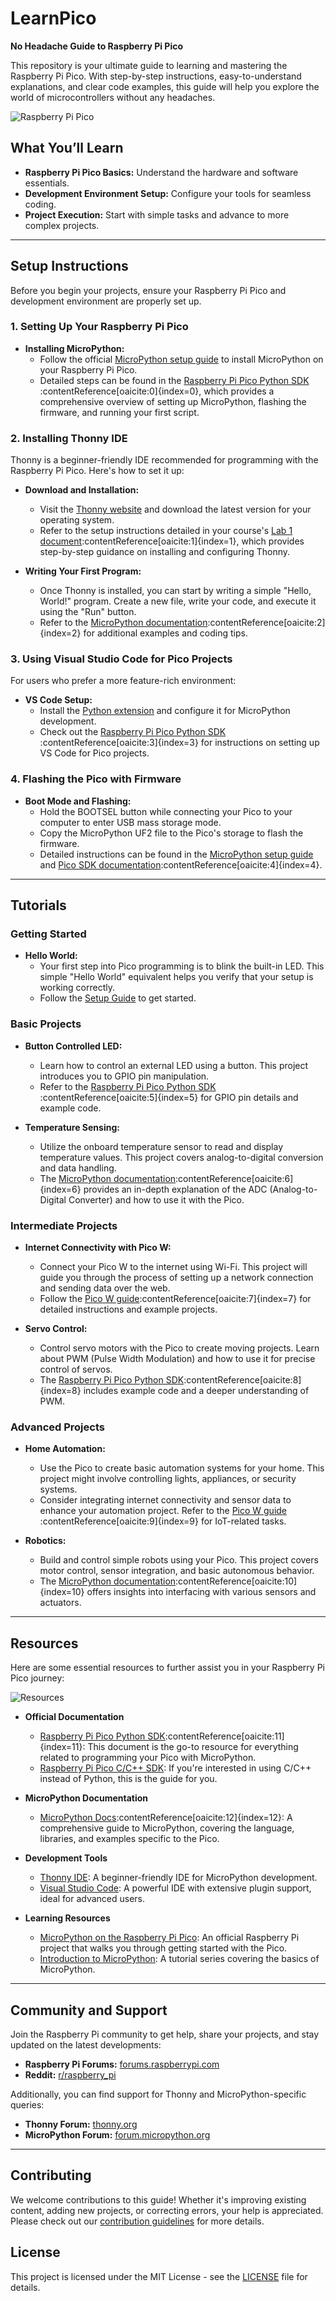 # LearnPico
**No Headache Guide to Raspberry Pi Pico**

This repository is your ultimate guide to learning and mastering the Raspberry Pi Pico. With step-by-step instructions, easy-to-understand explanations, and clear code examples, this guide will help you explore the world of microcontrollers without any headaches.

![Raspberry Pi Pico](https://github.com/user-attachments/assets/acd90499-2c8c-4d1c-bb28-896fca34f381)

## What You’ll Learn
- **Raspberry Pi Pico Basics:** Understand the hardware and software essentials.
- **Development Environment Setup:** Configure your tools for seamless coding.
- **Project Execution:** Start with simple tasks and advance to more complex projects.

---

## Setup Instructions

Before you begin your projects, ensure your Raspberry Pi Pico and development environment are properly set up.

### 1. Setting Up Your Raspberry Pi Pico

- **Installing MicroPython:**
  - Follow the official [MicroPython setup guide](https://www.raspberrypi.com/documentation/microcontrollers/micropython.html) to install MicroPython on your Raspberry Pi Pico.
  - Detailed steps can be found in the [Raspberry Pi Pico Python SDK](raspberry-pi-pico-python-sdk.pdf)&#8203;:contentReference[oaicite:0]{index=0}, which provides a comprehensive overview of setting up MicroPython, flashing the firmware, and running your first script.

### 2. Installing Thonny IDE

Thonny is a beginner-friendly IDE recommended for programming with the Raspberry Pi Pico. Here's how to set it up:

- **Download and Installation:**
  - Visit the [Thonny website](https://thonny.org) and download the latest version for your operating system.
  - Refer to the setup instructions detailed in your course's [Lab 1 document](cs65_lab1.pdf)&#8203;:contentReference[oaicite:1]{index=1}, which provides step-by-step guidance on installing and configuring Thonny.

- **Writing Your First Program:**
  - Once Thonny is installed, you can start by writing a simple "Hello, World!" program. Create a new file, write your code, and execute it using the "Run" button.
  - Refer to the [MicroPython documentation](micropython-docs.pdf)&#8203;:contentReference[oaicite:2]{index=2} for additional examples and coding tips.

### 3. Using Visual Studio Code for Pico Projects

For users who prefer a more feature-rich environment:

- **VS Code Setup:**
  - Install the [Python extension](https://marketplace.visualstudio.com/items?itemName=ms-python.python) and configure it for MicroPython development.
  - Check out the [Raspberry Pi Pico Python SDK](raspberry-pi-pico-python-sdk.pdf)&#8203;:contentReference[oaicite:3]{index=3} for instructions on setting up VS Code for Pico projects.

### 4. Flashing the Pico with Firmware

- **Boot Mode and Flashing:**
  - Hold the BOOTSEL button while connecting your Pico to your computer to enter USB mass storage mode.
  - Copy the MicroPython UF2 file to the Pico's storage to flash the firmware.
  - Detailed instructions can be found in the [MicroPython setup guide](https://www.raspberrypi.com/documentation/microcontrollers/micropython.html) and [Pico SDK documentation](raspberry-pi-pico-python-sdk.pdf)&#8203;:contentReference[oaicite:4]{index=4}.

---

## Tutorials

### Getting Started

- **Hello World:**
  - Your first step into Pico programming is to blink the built-in LED. This simple "Hello World" equivalent helps you verify that your setup is working correctly.
  - Follow the [Setup Guide](https://www.raspberrypi.org/documentation/microcontrollers/micropython.html) to get started.

### Basic Projects

- **Button Controlled LED:**
  - Learn how to control an external LED using a button. This project introduces you to GPIO pin manipulation.
  - Refer to the [Raspberry Pi Pico Python SDK](raspberry-pi-pico-python-sdk.pdf)&#8203;:contentReference[oaicite:5]{index=5} for GPIO pin details and example code.

- **Temperature Sensing:**
  - Utilize the onboard temperature sensor to read and display temperature values. This project covers analog-to-digital conversion and data handling.
  - The [MicroPython documentation](micropython-docs.pdf)&#8203;:contentReference[oaicite:6]{index=6} provides an in-depth explanation of the ADC (Analog-to-Digital Converter) and how to use it with the Pico.

### Intermediate Projects

- **Internet Connectivity with Pico W:**
  - Connect your Pico W to the internet using Wi-Fi. This project will guide you through the process of setting up a network connection and sending data over the web.
  - Follow the [Pico W guide](connecting-to-the-internet-with-pico-w.pdf)&#8203;:contentReference[oaicite:7]{index=7} for detailed instructions and example projects.

- **Servo Control:**
  - Control servo motors with the Pico to create moving projects. Learn about PWM (Pulse Width Modulation) and how to use it for precise control of servos.
  - The [Raspberry Pi Pico Python SDK](raspberry-pi-pico-python-sdk.pdf)&#8203;:contentReference[oaicite:8]{index=8} includes example code and a deeper understanding of PWM.

### Advanced Projects

- **Home Automation:**
  - Use the Pico to create basic automation systems for your home. This project might involve controlling lights, appliances, or security systems.
  - Consider integrating internet connectivity and sensor data to enhance your automation project. Refer to the [Pico W guide](connecting-to-the-internet-with-pico-w.pdf)&#8203;:contentReference[oaicite:9]{index=9} for IoT-related tasks.

- **Robotics:**
  - Build and control simple robots using your Pico. This project covers motor control, sensor integration, and basic autonomous behavior.
  - The [MicroPython documentation](micropython-docs.pdf)&#8203;:contentReference[oaicite:10]{index=10} offers insights into interfacing with various sensors and actuators.

---

## Resources

Here are some essential resources to further assist you in your Raspberry Pi Pico journey:

![Resources](https://github.com/user-attachments/assets/267f21df-050f-4665-b996-57faf604c288)

- **Official Documentation**
  - [Raspberry Pi Pico Python SDK](raspberry-pi-pico-python-sdk.pdf)&#8203;:contentReference[oaicite:11]{index=11}: This document is the go-to resource for everything related to programming your Pico with MicroPython.
  - [Raspberry Pi Pico C/C++ SDK](https://datasheets.raspberrypi.com/pico/raspberry-pi-pico-c-sdk.pdf): If you're interested in using C/C++ instead of Python, this is the guide for you.

- **MicroPython Documentation**
  - [MicroPython Docs](micropython-docs.pdf)&#8203;:contentReference[oaicite:12]{index=12}: A comprehensive guide to MicroPython, covering the language, libraries, and examples specific to the Pico.

- **Development Tools**
  - [Thonny IDE](https://thonny.org): A beginner-friendly IDE for MicroPython development.
  - [Visual Studio Code](https://code.visualstudio.com/): A powerful IDE with extensive plugin support, ideal for advanced users.

- **Learning Resources**
  - [MicroPython on the Raspberry Pi Pico](https://projects.raspberrypi.org/en/projects/getting-started-with-the-pico): An official Raspberry Pi project that walks you through getting started with the Pico.
  - [Introduction to MicroPython](https://www.learnmicropython.com/): A tutorial series covering the basics of MicroPython.

---

## Community and Support

Join the Raspberry Pi community to get help, share your projects, and stay updated on the latest developments:

- **Raspberry Pi Forums:** [forums.raspberrypi.com](https://forums.raspberrypi.com/)
- **Reddit:** [r/raspberry_pi](https://www.reddit.com/r/raspberry_pi/)

Additionally, you can find support for Thonny and MicroPython-specific queries:

- **Thonny Forum:** [thonny.org](https://thonny.org)
- **MicroPython Forum:** [forum.micropython.org](https://forum.micropython.org)

---

## Contributing

We welcome contributions to this guide! Whether it's improving existing content, adding new projects, or correcting errors, your help is appreciated. Please check out our [contribution guidelines](CONTRIBUTING.md) for more details.

## License

This project is licensed under the MIT License - see the [LICENSE](LICENSE) file for details.
